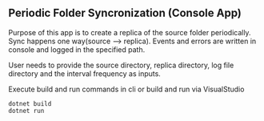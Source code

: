 ## Periodic Folder Syncronization (Console App)

Purpose of this app is to create a replica of the source folder periodically. 
Sync happens one way(source --> replica).
Events and errors are written in console and logged in the specified path.

User needs to provide the source directory, replica directory, log file directory and the interval frequency as inputs.

Execute build and run commands in cli or build and run via VisualStudio
```
dotnet build
dotnet run
```
